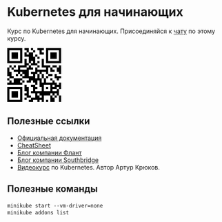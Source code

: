 # Kubernetes для начинающих
Курс по Kubernetes для начинающих.
Присоединяйся к [чату](https://t.me/kubernetes_for_beginners) по этому курсу.

![](./images/qr-chat.png)



## Полезные ссылки
- [Официальная документация](https://kubernetes.io/docs/home/)
- [CheatSheet](https://kubernetes.io/ru/docs/reference/kubectl/cheatsheet/)
- [Блог компании Флант](https://habr.com/ru/company/flant/blog/)
- [Блог компании Southbridge](https://habr.com/ru/company/southbridge/blog/)
- [Видеокурс](https://www.youtube.com/watch?v=vycrJTvyk98&list=PLmxqUDFl0XM7EYy5gRD-myAlJngas6lRD&index=1) по Kubernetes. Автор Артур Крюков.

## Полезные команды
```shell script
minikube start --vm-driver=none
minikube addons list
```
